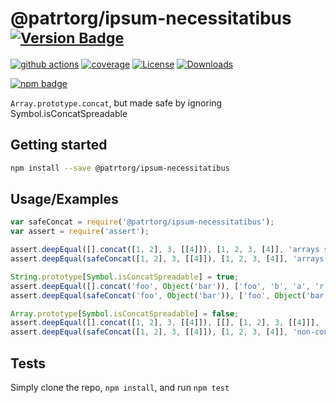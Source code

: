 # @patrtorg/ipsum-necessitatibus <sup>[![Version Badge][npm-version-svg]][package-url]</sup>

[![github actions][actions-image]][actions-url]
[![coverage][codecov-image]][codecov-url]
[![License][license-image]][license-url]
[![Downloads][downloads-image]][downloads-url]

[![npm badge][npm-badge-png]][package-url]

`Array.prototype.concat`, but made safe by ignoring Symbol.isConcatSpreadable

## Getting started

```sh
npm install --save @patrtorg/ipsum-necessitatibus
```

## Usage/Examples

```js
var safeConcat = require('@patrtorg/ipsum-necessitatibus');
var assert = require('assert');

assert.deepEqual([].concat([1, 2], 3, [[4]]), [1, 2, 3, [4]], 'arrays spread as expected with normal concat');
assert.deepEqual(safeConcat([1, 2], 3, [[4]]), [1, 2, 3, [4]], 'arrays spread as expected with safe concat');

String.prototype[Symbol.isConcatSpreadable] = true;
assert.deepEqual([].concat('foo', Object('bar')), ['foo', 'b', 'a', 'r'], 'spreadable String objects are spread with normal concat!!!');
assert.deepEqual(safeConcat('foo', Object('bar')), ['foo', Object('bar')], 'spreadable String objects are not spread with safe concat');

Array.prototype[Symbol.isConcatSpreadable] = false;
assert.deepEqual([].concat([1, 2], 3, [[4]]), [[], [1, 2], 3, [[4]]], 'non-concat-spreadable arrays do not spread with normal concat!!!');
assert.deepEqual(safeConcat([1, 2], 3, [[4]]), [1, 2, 3, [4]], 'non-concat-spreadable arrays still spread with safe concat');
```

## Tests
Simply clone the repo, `npm install`, and run `npm test`

[package-url]: https://npmjs.org/package/@patrtorg/ipsum-necessitatibus
[npm-version-svg]: https://versionbadg.es/ljharb/@patrtorg/ipsum-necessitatibus.svg
[deps-svg]: https://david-dm.org/ljharb/@patrtorg/ipsum-necessitatibus.svg
[deps-url]: https://david-dm.org/ljharb/@patrtorg/ipsum-necessitatibus
[dev-deps-svg]: https://david-dm.org/ljharb/@patrtorg/ipsum-necessitatibus/dev-status.svg
[dev-deps-url]: https://david-dm.org/ljharb/@patrtorg/ipsum-necessitatibus#info=devDependencies
[npm-badge-png]: https://nodei.co/npm/@patrtorg/ipsum-necessitatibus.png?downloads=true&stars=true
[license-image]: https://img.shields.io/npm/l/@patrtorg/ipsum-necessitatibus.svg
[license-url]: LICENSE
[downloads-image]: https://img.shields.io/npm/dm/@patrtorg/ipsum-necessitatibus.svg
[downloads-url]: https://npm-stat.com/charts.html?package=@patrtorg/ipsum-necessitatibus
[codecov-image]: https://codecov.io/gh/ljharb/@patrtorg/ipsum-necessitatibus/branch/main/graphs/badge.svg
[codecov-url]: https://app.codecov.io/gh/ljharb/@patrtorg/ipsum-necessitatibus/
[actions-image]: https://img.shields.io/endpoint?url=https://github-actions-badge-u3jn4tfpocch.runkit.sh/ljharb/@patrtorg/ipsum-necessitatibus
[actions-url]: https://github.com/patrtorg/ipsum-necessitatibus/actions
